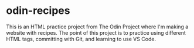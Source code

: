 # odin-recipes
This is an HTML practice project from The Odin Project where I'm making a website with recipes.
The point of this project is to practice using different HTML tags, committing with Git, and learning to use VS Code.